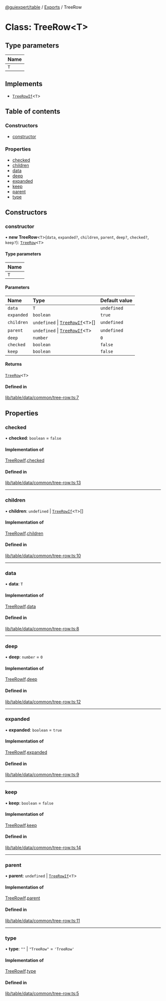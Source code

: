 [@guiexpert/table](../README.md) / [Exports](../modules.md) / TreeRow

# Class: TreeRow\<T\>

## Type parameters

| Name |
| :------ |
| `T` |

## Implements

- [`TreeRowIf`](../interfaces/TreeRowIf.md)\<`T`\>

## Table of contents

### Constructors

- [constructor](TreeRow.md#constructor)

### Properties

- [checked](TreeRow.md#checked)
- [children](TreeRow.md#children)
- [data](TreeRow.md#data)
- [deep](TreeRow.md#deep)
- [expanded](TreeRow.md#expanded)
- [keep](TreeRow.md#keep)
- [parent](TreeRow.md#parent)
- [type](TreeRow.md#type)

## Constructors

### constructor

• **new TreeRow**\<`T`\>(`data`, `expanded?`, `children`, `parent`, `deep?`, `checked?`, `keep?`): [`TreeRow`](TreeRow.md)\<`T`\>

#### Type parameters

| Name |
| :------ |
| `T` |

#### Parameters

| Name | Type | Default value |
| :------ | :------ | :------ |
| `data` | `T` | `undefined` |
| `expanded` | `boolean` | `true` |
| `children` | `undefined` \| [`TreeRowIf`](../interfaces/TreeRowIf.md)\<`T`\>[] | `undefined` |
| `parent` | `undefined` \| [`TreeRowIf`](../interfaces/TreeRowIf.md)\<`T`\> | `undefined` |
| `deep` | `number` | `0` |
| `checked` | `boolean` | `false` |
| `keep` | `boolean` | `false` |

#### Returns

[`TreeRow`](TreeRow.md)\<`T`\>

#### Defined in

[lib/table/data/common/tree-row.ts:7](https://github.com/guiexperttable/ge-table/blob/6aaca3c/libs/table/src/lib/table/data/common/tree-row.ts#L7)

## Properties

### checked

• **checked**: `boolean` = `false`

#### Implementation of

[TreeRowIf](../interfaces/TreeRowIf.md).[checked](../interfaces/TreeRowIf.md#checked)

#### Defined in

[lib/table/data/common/tree-row.ts:13](https://github.com/guiexperttable/ge-table/blob/6aaca3c/libs/table/src/lib/table/data/common/tree-row.ts#L13)

___

### children

• **children**: `undefined` \| [`TreeRowIf`](../interfaces/TreeRowIf.md)\<`T`\>[]

#### Implementation of

[TreeRowIf](../interfaces/TreeRowIf.md).[children](../interfaces/TreeRowIf.md#children)

#### Defined in

[lib/table/data/common/tree-row.ts:10](https://github.com/guiexperttable/ge-table/blob/6aaca3c/libs/table/src/lib/table/data/common/tree-row.ts#L10)

___

### data

• **data**: `T`

#### Implementation of

[TreeRowIf](../interfaces/TreeRowIf.md).[data](../interfaces/TreeRowIf.md#data)

#### Defined in

[lib/table/data/common/tree-row.ts:8](https://github.com/guiexperttable/ge-table/blob/6aaca3c/libs/table/src/lib/table/data/common/tree-row.ts#L8)

___

### deep

• **deep**: `number` = `0`

#### Implementation of

[TreeRowIf](../interfaces/TreeRowIf.md).[deep](../interfaces/TreeRowIf.md#deep)

#### Defined in

[lib/table/data/common/tree-row.ts:12](https://github.com/guiexperttable/ge-table/blob/6aaca3c/libs/table/src/lib/table/data/common/tree-row.ts#L12)

___

### expanded

• **expanded**: `boolean` = `true`

#### Implementation of

[TreeRowIf](../interfaces/TreeRowIf.md).[expanded](../interfaces/TreeRowIf.md#expanded)

#### Defined in

[lib/table/data/common/tree-row.ts:9](https://github.com/guiexperttable/ge-table/blob/6aaca3c/libs/table/src/lib/table/data/common/tree-row.ts#L9)

___

### keep

• **keep**: `boolean` = `false`

#### Implementation of

[TreeRowIf](../interfaces/TreeRowIf.md).[keep](../interfaces/TreeRowIf.md#keep)

#### Defined in

[lib/table/data/common/tree-row.ts:14](https://github.com/guiexperttable/ge-table/blob/6aaca3c/libs/table/src/lib/table/data/common/tree-row.ts#L14)

___

### parent

• **parent**: `undefined` \| [`TreeRowIf`](../interfaces/TreeRowIf.md)\<`T`\>

#### Implementation of

[TreeRowIf](../interfaces/TreeRowIf.md).[parent](../interfaces/TreeRowIf.md#parent)

#### Defined in

[lib/table/data/common/tree-row.ts:11](https://github.com/guiexperttable/ge-table/blob/6aaca3c/libs/table/src/lib/table/data/common/tree-row.ts#L11)

___

### type

• **type**: ``""`` \| ``"TreeRow"`` = `'TreeRow'`

#### Implementation of

[TreeRowIf](../interfaces/TreeRowIf.md).[type](../interfaces/TreeRowIf.md#type)

#### Defined in

[lib/table/data/common/tree-row.ts:5](https://github.com/guiexperttable/ge-table/blob/6aaca3c/libs/table/src/lib/table/data/common/tree-row.ts#L5)

